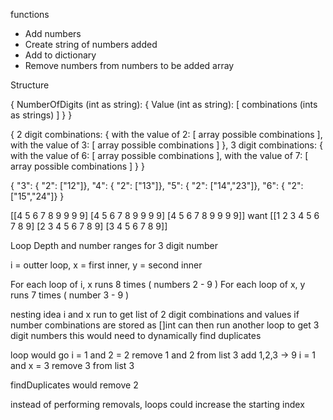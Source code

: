 
functions
- Add numbers
- Create string of numbers added
- Add to dictionary
- Remove numbers from numbers to be added array


Structure

{
    NumberOfDigits (int as string): {
        Value (int as string): [
            combinations (ints as strings)
        ]
    }
}


{
    2 digit combinations: {
        with the value of 2: [ array possible combinations ],
        with the value of 3: [ array possible combinations ]
    },
        3 digit combinations: {
        with the value of 6: [ array possible combinations ],
        with the value of 7: [ array possible combinations ]
    }
}

{
    "3": { "2": ["12"]},
    "4": { "2": ["13"]},
    "5": { "2": ["14","23"]},
    "6": { "2": ["15","24"]}
}


[[4 5 6 7 8 9 9 9 9] [4 5 6 7 8 9 9 9 9] [4 5 6 7 8 9 9 9 9]] want [[1 2 3 4 5 6 7 8 9] [2 3 4 5 6 7 8 9] [3 4 5 6 7 8 9]]


Loop Depth and number ranges for 3 digit number

i = outter loop, x = first inner, y = second inner

For each loop of i, x runs 8 times ( numbers 2 - 9 )
For each loop of x, y runs 7 times ( number 3 - 9 )


nesting idea
i and x run to get list of 2 digit combinations and values
if number combinations are stored as []int can then run another loop to get 3 digit numbers
    this would need to dynamically find duplicates


loop would go
    i = 1 and 2 = 2
        remove 1 and 2 from list 3
        add 1,2,3 -> 9
    i = 1 and x = 3
        remove 3 from list 3


findDuplicates would remove 2


instead of performing removals, loops could increase the starting index
